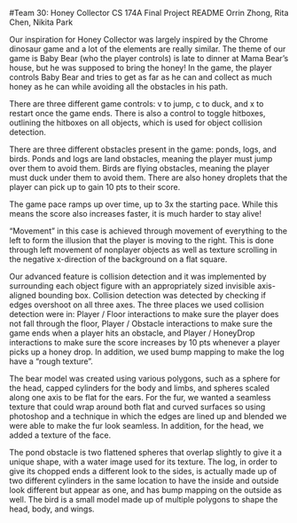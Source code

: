 #Team 30: Honey Collector CS 174A Final Project README
Orrin Zhong, Rita Chen, Nikita Park

Our inspiration for Honey Collector was largely inspired by the Chrome dinosaur game and a lot of the elements are really similar. The theme of our game is Baby Bear (who the player controls) is late to dinner at Mama Bear’s house, but he was supposed to bring the honey! In the game, the player controls Baby Bear and tries to get as far as he can and collect as much honey as he can while avoiding all the obstacles in his path.

There are three different game controls: v to jump, c to duck, and x to restart once the game ends. There is also a control to toggle hitboxes, outlining the hitboxes on all objects, which is used for object collision detection.

There are three different obstacles present in the game: ponds, logs, and birds. Ponds and logs are land obstacles, meaning the player must jump over them to avoid them. Birds are flying obstacles, meaning the player must duck under them to avoid them. There are also honey droplets that the player can pick up to gain 10 pts to their score.

The game pace ramps up over time, up to 3x the starting pace. While this means the score also increases faster, it is much harder to stay alive!

“Movement” in this case is achieved through movement of everything to the left to form the illusion that the player is moving to the right. This is done through left movement of nonplayer objects as well as texture scrolling in the negative x-direction of the background on a flat square.

Our advanced feature is collision detection and it was implemented by surrounding each object figure with an appropriately sized invisible axis-aligned bounding box. Collision detection was detected by checking if edges overshoot on all three axes. The three places we used collision detection were in: Player / Floor interactions to make sure the player does not fall through the floor, Player / Obstacle interactions to make sure the game ends when a player hits an obstacle, and Player / HoneyDrop interactions to make sure the score increases by 10 pts whenever a player picks up a honey drop. In addition, we used bump mapping to make the log have a “rough texture”.

The bear model was created using various polygons, such as a sphere for the head, capped cylinders for the body and limbs, and spheres scaled along one axis to be flat for the ears. For the fur, we wanted a seamless texture that could wrap around both flat and curved surfaces so using photoshop and a technique in which the edges are lined up and blended we were able to make the fur look seamless. In addition, for the head, we added a texture of the face.

The pond obstacle is two flattened spheres that overlap slightly to give it a unique shape, with a water image used for its texture. The log, in order to give its chopped ends a different look to the sides, is actually made up of two different cylinders in the same location to have the inside and outside look different but appear as one, and has bump mapping on the outside as well. The bird is a small model made up of multiple polygons to shape the head, body, and wings.